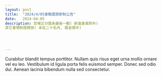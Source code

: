 ```yaml
---
layout: post
title:  "2024/4/05會戰獎懲新制公告"
date:   2024-04-05
description: 百場正分獎為最後一戰( 新進會員除外)
其它會規制度開放( 未在二十名內, 獎金領半)




---
```


<p class="intro"><span class="dropcap">C</span>urabitur blandit tempus porttitor. Nullam quis risus eget urna mollis ornare vel eu leo. Vestibulum id ligula porta felis euismod semper. Donec sed odio dui. Aenean lacinia bibendum nulla sed consectetur.</p>
